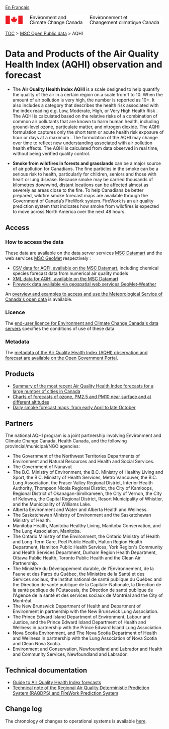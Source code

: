 [En Français](readme_aqhi_fr.md)

![ECCC logo](../../img_eccc-logo.png)

[TOC](../../readme_en.md) > [MSC Open Public data](../readme_en.md) > AQHI

# Data and Products of the Air Quality Health Index (AQHI) observation and forecast

* The **Air Quality Health Index AQHI** is a scale designed to help quantify the quality of the air in a certain region on a scale from 1 to 10. When the amount of air pollution is very high, the number is reported as 10+. It also includes a category that describes the health risk associated with the index reading e.g. Low, Moderate, High, or Very High Health Risk . The AQHI is calculated based on the relative risks of a combination of common air pollutants that are known to harm human health, including ground-level ozone, particulate matter, and nitrogen dioxide. The AQHI formulation captures only the short term or acute health risk exposure of hour or days at a maximum .
The formulation of the AQHI may change over time to reflect new understanding associated with air pollution health effects. The AQHI is calculated from data observed in real time, without being verified quality control.

* **Smoke from wildfires in forests and grasslands** can be a major source of air pollution for Canadians. The fine particles in the smoke can be a serious risk to health, particularly for children, seniors and those with heart or lung disease. Because smoke may be carried thousands of kilometres downwind, distant locations can be affected almost as severely as areas close to the fire. To help Canadians be better prepared, wildfire smoke forecast maps are available through the Government of Canada’s FireWork system. FireWork is an air quality prediction system that indicates how smoke from wildfires is expected to move across North America over the next 48 hours.

## Access

### How to access the data

These data are available on the data server services [MSC Datamart](../../msc-datamart/readme_en.md) and the web services [MSC GeoMet](../../msc-geomet/readme_en.md) respectively :

* [CSV data for AQFI, available on the MSC Datamart](readme_aqhi-datamartcsv_en.md), including chemical species forecast data from numerical air quality models
* [XML data for AQHI, available on the MSC Datamart](readme_aqhi-datamartxml_en.md) 
* [Firework data available via geospatial web services GeoMet-Weather](../../msc-geomet/readme_en.md)

An [overview and examples to access and use the Meteorological Service of Canada's open data](../../usage/readme_en.md) is available.

### Licence

The [end-user licence for Environment and Climate Change Canada's data servers](../../licence/readme_en.md) specifies the conditions of use of these data.

### Metadata

The [metadata of the Air Quality Health Index (AQHI) observation and forecast are available on the Open Government Portal](https://open.canada.ca/data/en/dataset/a563e47d-6eb9-4f7f-933c-222ae49fe57f).

## Products

* [Summary of the most recent Air Quality Health Index forecasts for a large number of cities in Canada](https://weather.gc.ca/airquality/pages/index_e.html)
* [Charts of forecasts of ozone, PM2.5 and PM10 near surface and at different altitudes](https://weather.gc.ca/aqfm/index_e.html)
* [Daily smoke forecast maps, from early April to late October](https://weather.gc.ca/firework/index_e.html)

## Partners

The national AQHI program is a joint partnership involving Environment and Climate Change Canada, Health Canada, and the
following provincial/municipal/NGO agencies:

* The Government of the Northwest Territories Departments of Environment and Natural Resources and 
Health and Social Services.
* The Government of Nunavut
* The B.C. Ministry of Environment, the B.C. Ministry of Healthy Living and Sport, the B.C. Ministry
of Health Services, Metro Vancouver, the B.C. Lung Association, the Fraser Valley Regional District,
Interior Health Authority, Thompson Nicola Regional District, the City of Kamloops, Regional District
of Okanagan-Similkameen, the City of Vernon, the City of Kelowna, the Capital Regional District,
Resort Municipality of Whistler, and the Municipality of Williams Lake.
* Alberta Environment and Water and Alberta Health and Wellness.
* The Saskatchewan Ministry of Environment and the Saskatchewan Ministry of Health.
* Manitoba Health, Manitoba Healthy Living, Manitoba Conservation, and The Lung Association, Manitoba.
* The Ontario Ministry of the Environment, the Ontario Ministry of Health and Long-Term Care, Peel Public
Health, Halton Region Health Department, Hamilton Public Health Services, York Region's Community and
Health Services Department, Durham Region Health Department, Ottawa Public Health, Toronto Public Health
and the Clean Air Partnership.
* The Ministère du Développement durable, de l'Environnement, de la Faune et des Parcs du Québec, the
Ministère de la Santé et des Services sociaux, the Institut national de santé publique du Québec and the
Direction de santé publique de la Capitale-Nationale, la Direction de la santé publique de l'Outaouais,
the Direction de santé publique de l'Agence de la santé et des services sociaux de Montréal and the City
of Montréal.
* The New Brunswick Department of Health and Department of Environment in partnership with the New
Brunswick Lung Association.
* The Prince Edward Island Department of Environment, Labour and Justice, and the Prince Edward Island
Department of Health and Wellness in partnership with the Prince Edward Island Lung Association.
* Nova Scotia Environment, and The Nova Scotia Department of Health and Wellness in partnership with the
Lung Association of Nova Scotia and Clean Nova Scotia.
* Environment and Conservation, Newfoundland and Labrador and Health and Community Services, Newfoundland
and Labrador.

## Technical documentation

* [Guide to Air Quality Health Index forecasts](https://www.canada.ca/en/environment-climate-change/services/weather-health/publications/guide-air-quality-index-forecasts.html)
* [Technical note of the Regional Air Quality Deterministic Prediction System (RAQDPS) and FireWork Prediction System](http://collaboration.cmc.ec.gc.ca/cmc/CMOI/product_guide/docs/tech_notes/technote_raqdps-v20_20180918_e.pdf)

## Change log

The chronology of changes to operational systems is available [here](https://collaboration.cmc.ec.gc.ca/cmc/cmoi/product_guide/docs/changes_e.html).

